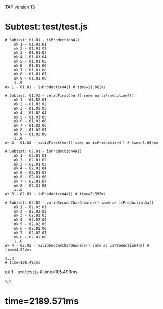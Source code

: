 TAP version 13
# Subtest: test/test.js
    # Subtest: 01.01 - isProduction4()
        ok 1 - 01.01.01
        ok 2 - 01.01.02
        ok 3 - 01.01.03
        ok 4 - 01.01.04
        ok 5 - 01.01.05
        ok 6 - 01.01.06
        ok 7 - 01.01.06
        ok 8 - 01.01.07
        ok 9 - 01.01.08
        1..9
    ok 1 - 01.01 - isProduction4() # time=11.682ms
    
    # Subtest: 01.02 - validFirstChar() same as isProduction4()
        ok 1 - 01.02.01
        ok 2 - 01.02.02
        ok 3 - 01.02.03
        ok 4 - 01.02.04
        ok 5 - 01.02.05
        ok 6 - 01.02.06
        ok 7 - 01.02.06
        ok 8 - 01.02.07
        ok 9 - 01.02.08
        1..9
    ok 2 - 01.02 - validFirstChar() same as isProduction4() # time=6.064ms
    
    # Subtest: 02.01 - isProduction4a()
        ok 1 - 02.01.01
        ok 2 - 02.01.02
        ok 3 - 02.01.03
        ok 4 - 02.01.04
        ok 5 - 02.01.05
        ok 6 - 02.01.06
        ok 7 - 02.01.07
        ok 8 - 02.01.08
        1..8
    ok 3 - 02.01 - isProduction4a() # time=5.395ms
    
    # Subtest: 02.02 - validSecondCharOnwards() same as isProduction4a()
        ok 1 - 02.02.01
        ok 2 - 02.02.02
        ok 3 - 02.02.03
        ok 4 - 02.02.04
        ok 5 - 02.02.05
        ok 6 - 02.02.06
        ok 7 - 02.02.07
        ok 8 - 02.02.08
        1..8
    ok 4 - 02.02 - validSecondCharOnwards() same as isProduction4a() # time=4.504ms
    
    1..4
    # time=108.493ms
ok 1 - test/test.js # time=108.493ms

1..1
# time=2189.571ms
